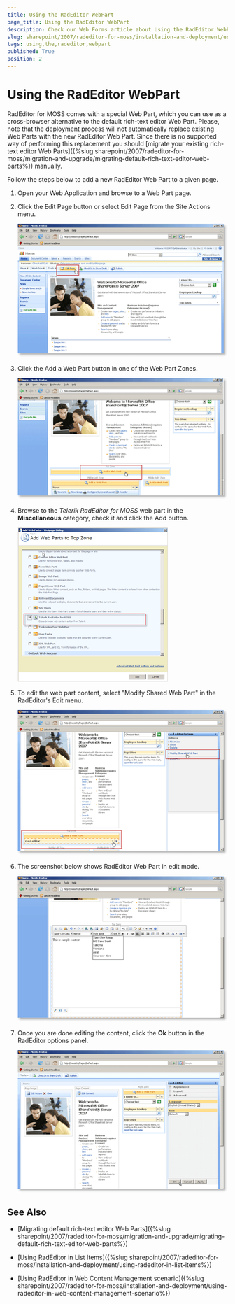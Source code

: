 ```yaml
---
title: Using the RadEditor WebPart
page_title: Using the RadEditor WebPart
description: Check our Web Forms article about Using the RadEditor WebPart.
slug: sharepoint/2007/radeditor-for-moss/installation-and-deployment/using-the-radeditor-webpart
tags: using,the,radeditor,webpart
published: True
position: 2
---
```


# Using the RadEditor WebPart





RadEditor for MOSS comes with a special Web Part, which you can use as a cross-browser alternative to the default rich-text editor Web Part. Please, note that the deployment process will not automatically replace existing Web Parts with the new RadEditor Web Part. Since there is no supported way of performing this replacement you should [migrate your existing rich-text editor Web Parts]({%slug sharepoint/2007/radeditor-for-moss/migration-and-upgrade/migrating-default-rich-text-editor-web-parts%}) manually.

Follow the steps below to add a new RadEditor Web Part to a given page.

1. Open your Web Application and browse to a Web Part page.

1. Click the Edit Page button or select Edit Page from the Site Actions menu.

	![](images/3_WbPart1_thumb.png)

1. Click the Add a Web Part button in one of the Web Part Zones.

	![](images/3_WbPart2_thumb.png)

1. Browse to the *Telerik RadEditor for MOSS* web part in the **Miscellaneous** category, check it and click the Add button.

	![](images/3_WbPart3_thumb.png)

1. To edit the web part content, select "Modify Shared Web Part" in the RadEditor's Edit menu.

	![](images/3_WbPart4_thumb.png)

1. The screenshot below shows RadEditor Web Part in edit mode.

	![](images/3_WbPart6_thumb.png)

1. Once you are done editing the content, click the **Ok** button in the RadEditor options panel.

	![](images/3_WbPart5b_thumb.png)

## See Also

 * [Migrating default rich-text editor Web Parts]({%slug sharepoint/2007/radeditor-for-moss/migration-and-upgrade/migrating-default-rich-text-editor-web-parts%})

 * [Using RadEditor in List Items]({%slug sharepoint/2007/radeditor-for-moss/installation-and-deployment/using-radeditor-in-list-items%})

 * [Using RadEditor in Web Content Management scenario]({%slug sharepoint/2007/radeditor-for-moss/installation-and-deployment/using-radeditor-in-web-content-management-scenario%})
